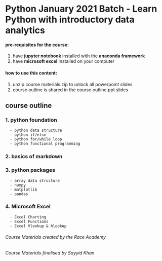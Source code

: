 # Python January 2021 Batch - Learn Python with introductory data analytics
#### pre-requisites for the course:
1. have **jupyter notebook** installed with the **anaconda framework**
2. have **microsoft excel** installed on your computer

#### how to use this content:
1. unzip course materials.zip to unlock all powerpoint slides
2. course outline is shared in the course outline.ppt slides

## course outline

### 1. python foundation
      - python data structure
      - python if/else
      - python for/while loop
      - python functional programming
### 2. basics of markdown
### 3. python packages
      - array data structure
      - numpy
      - matplotlib
      - pandas
### 4. Microsoft Excel
      - Excel Charting
      - Excel Functions
      - Excel Vlookup & hlookup
      
###### Course Materials created by the Race Academy
###### Course Materials finalised by Sayyid Khan
